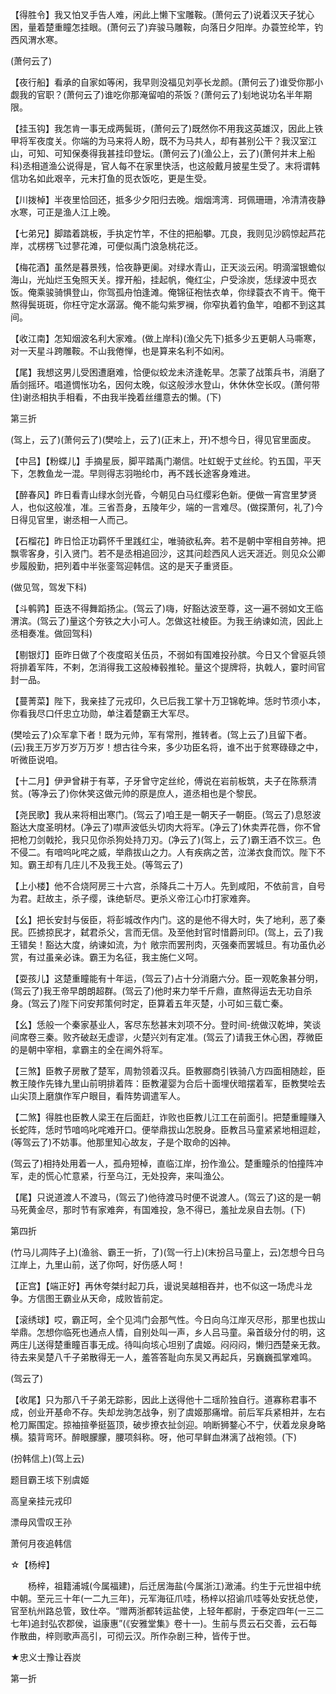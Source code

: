 <!-- { "loadSidebar": true } -->
【得胜令】我又怕叉手告人难，闲此上懒下宝雕鞍。(萧何云了)说着汉天子犹心困，量着楚重瞳怎挂眼。(萧何云了)弃骏马雕鞍，向落日夕阳岸。办蓑笠纶竿，钓西风渭水寒。

(萧何云了)

【夜行船】看承的自家如等闲，我早则没福见刘亭长龙颜。(萧何云了)谁受你那小觑我的官职？(萧何云了)谁吃你那淹留咱的茶饭？(萧何云了)刬地说功名半年期限。

【挂玉钩】我怎肯一事无成两鬓斑，(萧何云了)既然你不用我这英雄汉，因此上铁甲将军夜度关。你端的为马来将人盼，既不为马共人，却有甚别公干？我汉室江山，可知、可知保奏得我甚挂印登坛。(萧何云了)(渔公上，云了)(萧何并末上船科)丞相道渔公说得是，官人每不在家里快活，也这般戴月披星生受了。末将谓韩信功名如此艰辛，元末打鱼的觅衣饭吃，更是生受。

【川拨棹】半夜里恰回还，抵多少夕阳归去晚。烟烟湾湾．珂佩珊珊，冷清清夜静水寒，可正是渔人江上晚。

【七弟兄】脚踏着跳板，手执定竹竿，不住的把船攀。兀良，我则见沙鸥惊起芦花岸，忒楞楞飞过蓼花滩，可便似禹门浪急桃花泛。

【梅花酒】虽然是暮景残，恰夜静更阑。对绿水青山，正天淡云闲。明滴溜银蟾似海山，光灿烂玉兔照天关。撑开船，挂起帆，俺红尘，户受涂炭，恁绿波中觅衣饭。俺乘骏骑惧登山，你驾孤舟怕逢滩。俺锦征袍怯衣单，你绿蓑衣不肯干。俺干熬得鬓斑斑，你枉守定水潺潺。俺不能勾紫罗襕，你窄执着钓鱼竿，咱都不到这其间。

【收江南】怎知烟波名利大家难。(做上岸科)(渔父先下)抵多少五更朝人马嘶寒，对一天星斗跨雕鞍。不山我倦惮，也是算来名利不如闲。

【尾】我想这男儿受困遭磨难，恰便似蛟龙未济逢乾旱。怎蒙了战策兵书，消磨了盾剑摇环。唱道惆怅功名，因何太晚，似这般涉水登山，休休休空长叹。(萧何带住)谢丞相执手相看，不由我半挽着丝缰意去的懒。(下)


第三折

(驾上，云了)(萧何云了)(樊哙上，云了)(正末上，开)不想今日，得见官里面皮。

【中吕】【粉蝶儿】手摘星辰，脚平踏禹门潮信。吐虹蜺于丈丝纶。钓五国，平天下，怎教鱼龙一混。早则得志羽啪纶巾，再不践长途客身难进。

【醉春风】昨日看青山绿水剑光昏，今朝见白马红缨彩色新。便做一宵宫里梦贤人，也似这般准，准。三省吾身，五陵年少，端的一言难尽。(做探萧何，礼了)今日得见官里，谢丞相一人而己。

【石榴花】昨日恰正功羁怀千里践红尘，唯骑欲私奔。若不是朝中宰相自劳神。把飘零客身，引入贤门。若不是丞相追回沙，这其问趁西风人远天涯近。则见众公卿步履殷勤，把列着中半张銮驾迎韩信。这的是天子重贤臣。

(做见驾，驾发下科)

【斗鹌鹑】臣迭不得舞蹈扬尘。(驾云了)嗨，好豁达波至尊，这一遍不弱如文王临渭滨。(驾云了)量这个夯铁之大小可人。怎做这社棱臣。为我王纳谏如流，因此上丞相奏准。做回驾科)

【剔银灯】臣昨日做了个夜度昭关伍员，不弱如有国难投孙膑。今日又个曾驱兵领将排着军阵，不剌，怎消得我工这般棒毂推轮。量这个提牌将，执戟人，霎时间官封一品。

【蔓菁菜】陛下，我亲挂了元戎印，久已后我工掌十万卫锦乾坤。恁时节须小本，你看我尽口仟忠立功勋，单注着楚霸王大军尽。

(樊哙云了)众军拿下者！既为元帅，军有常刑，推转者。(驾上云了)且留下者。(云)我王万岁万岁万万岁！想古往今来，多少功臣名将，谁不出于贫寒碌碌之中，听微臣说咱。

【十二月】伊尹曾耕于有莘，子牙曾守定丝纶，傅说在岩前板筑，夫子在陈蔡清贫。(等净云了)你休笑这做元帅的原是庶人，道丞相也是个黎民。

【尧民歌】我从来将相出寒门。(驾云了)咱王是一朝天子一朝臣。(驾云了)息怒波豁达大度圣明材。(净云了)噤声波低头切肉大将军。(净云了)休卖弄花唇，你不曾把枪刀剑戟抡，我只见你杀狗处持刀刃。(净云了)(驾上，云了)霸王酒不饮三。色不侵二。有喑呜叱咤之威，举鼎拔山之力。人有疾病之苦，泣涕衣食而饮。陛下不知。霸王却有几庄儿不及我王处。(等驾云了)

【上小楼】他不合烧阿房三十六宫，杀降兵二十万人。先到咸阳，不依前言，自号为君。赶故主，杀子缨，诛绝斩尽。更杀义帝江心巾打家难奔。

【幺】把长安封与佞臣，将彭城改作内门。这的是他不得大时，失了地利，恶了秦民。匹掳掠民才，弑君杀父，言而无信。及至他封官时惜爵刓印。(驾上，云了)我王错矣！豁达大度，纳谏如流，为忄敞宗而罢刑肉，灭强秦而罢城旦。有功虽仇必赏，有过虽亲必诛。霸王为名征，我主施仁义呵。

【耍孩儿】这楚重瞳能有十年运，(驾云了)占十分消磨六分。臣一观乾象甚分明，(驾云了)我王帝早朗朗超群。(驾云了)他时来力举千斤鼎，直熬得运去无功自杀身。(驾云了)陛下问安邦策何时定，臣算着五年灭楚，小可如三载亡秦。

【幺】恁般一个秦家基业人，客尽东愁甚末刘项不分。登时间-统做汉乾坤，笑谈间席卷三秦。败齐破赵无虚谬，火楚兴刘有定准。(驾云了)请我王休心困，荐微臣的是朝中宰相，拿霸主的全在阃外将军。

【三煞】臣教子房散了楚军，周勃领着汉兵。臣教郦商引铁骑八方四面相随趁，臣教王陵作先锋九里山前明排着阵：臣教灌婴为合后十面埋伏暗摆着军，臣教樊哙去山尖顶上磨旗作军户眼目，看阵势调遣军人。

【二煞】得胜也臣教人梁王在后面赶，诈败也臣教儿江工在前面引。把楚重瞳赚入长蛇阵，恁时节喑呜叱咤难开口。便举鼎拔山怎脱身。臣教吕马童紧紧地相逗趁，(等驾云了)不妨事。他那里知心故友，子是个取命的凶神。

(驾云了)相持处用着一人，孤舟短棹，直临江岸，扮作渔公。楚重瞳杀的怕撞阵冲军，走的慌心忙意紧，行至乌江，无处投奔，来叫渔公。

【尾】只说道渡人不渡马，(驾云了)他待渡马时便不说渡人。(驾云了)这的是一朝马死黄金尽，那时节有家难奔，有国难投，急不得已，羞扯龙泉自去刎。(下)


第四折

(竹马儿凋阵子上)(渔翁、霸王一折，了)(驾一行上)(末扮吕马童上，云)怎想今日乌江岸上，九里山前，送了你呵，好伤感人呵！

【正宫】【端正好】再休夸桀纣起刀兵，谩说吴越相吞并，也不似这一场虎斗龙争。方信图王霸业从天命，成败皆前定。

【滚绣球】哎，霸正呵，全个见鸿门会那气性。今日向乌江岸灭尽形，那里也拔山举鼎。怎想你临死也通点人情，自别处叫一声，乡人吕马童。枭首级分付的明，这两庄儿送得楚重瞳百事无成。待叫向垓心坦别了虞姬。闷闷闷，懒归西楚亲无救。待去来吴楚八千子弟散得无一人，羞答答耻向东吴又再起兵，另巍巍孤掌难鸣。

(驾云了)

【收尾】只为那八千子弟无踪影，因此上送得他十二瑶阶独自行。道寡称君事不成，创业开基命不存。失却龙驹怎战争，别了虞姬那痛增。前后军兵紧相并，左右枪刀厮围定。掠袖揎拳挺盔顶，破步撩衣扯剑迎。响断狮鍪心不宁，伏着龙泉身略横。猿背弯环。醉眼朦朦，腰项斜称。呀，他可早鲜血淋漓了战袍领。(下)

(扮韩信上)(驾上云)

题目霸王垓下别虞姬

高皇亲挂元戎印

漂母风雪叹王孙

萧何月夜追韩信
　




☆【杨梓】
 
　　杨梓，祖籍浦城(今属福建)，后迁居海盐(今属浙江)澉浦。约生于元世祖中统中朝。至元三十年(一二九三年)，元军海征爪哇，杨梓以招谕爪哇等处安抚总使，官至杭州路总管，致仕卒。“赠两浙都转运盐使，上轻年都尉，于泰定四年(一三二七年)追封弘农郡侯，谥康惠”(《安雅堂集》卷十一)。生前与贯云石交善，云石每作散曲，梓则歌声高引，可彻云汉。所作杂剧三种，皆传于世。
 
 
★忠义士豫让吞炭

第一折

